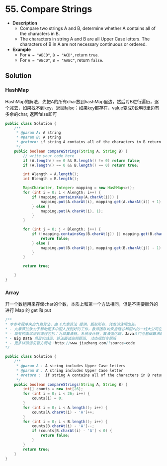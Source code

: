 # 55. Compare Strings

- **Description**
    - Compare two strings A and B, determine whether A contains all of the characters in B.
    - The characters in string A and B are all Upper Case letters.
The characters of B in A are not necessary continuous or ordered.
- **Example**
    - For `A = "ABCD"`, `B = "ACD"`, return `true`.
    - For `A = "ABCD"`, `B = "AABC"`, return `false`.

## Solution


### HashMap


HashMap的解法，先把A的所有char放到hashMap里边，然后对B进行遍历，逐个减去，如果找不到key，返回false；如果key都存在，value变成0说明B里边有多余的char, 返回false即可

```java
public class Solution {
    /**
     * @param A: A string
     * @param B: A string
     * @return: if string A contains all of the characters in B return true else return false
     */
    public boolean compareStrings(String A, String B) {
        // write your code here
        if (A.length() == 0 && B.length() != 0) return false;
        if (A.length() == 0 && B.length() == 0) return true;

        int Alength = A.length();
        int Blength = B.length();

        Map<Character, Integer> mapping = new HashMap<>();
        for (int i = 0; i < Alength; i++) {
            if (mapping.containsKey(A.charAt(i))) {
                mapping.put(A.charAt(i), mapping.get(A.charAt(i)) + 1);
            } else {
                mapping.put(A.charAt(i), 1);
            }
        }

        for (int j = 0; j < Blength; j++) {
            if (!mapping.containsKey(B.charAt(j)) || mapping.get(B.charAt(j)) == 0){
                return false;
            } else {
                mapping.put(B.charAt(j), mapping.get(B.charAt(j)) - 1);
            }
        }

        return true;

    }
}

```

### Array

开一个数组用来存储char的个数，本质上和第一个方法相同，但是不需要额外的进行 Map 的 get 和 put

```java
/**
* 本参考程序来自九章算法，由 @九章算法 提供。版权所有，转发请注明出处。
* - 九章算法致力于帮助更多中国人找到好的工作，教师团队均来自硅谷和国内的一线大公司在职工程师。
* - 现有的面试培训课程包括：九章算法班，系统设计班，算法强化班，Java入门与基础算法班，Android 项目实战班，
* - Big Data 项目实战班，算法面试高频题班, 动态规划专题班
* - 更多详情请见官方网站：http://www.jiuzhang.com/?source=code
*/

public class Solution {
    /**
     * @param A : A string includes Upper Case letters
     * @param B : A string includes Upper Case letter
     * @return :  if string A contains all of the characters in B return true else return false
     */
    public boolean compareStrings(String A, String B) {
        int[] counts = new int[26];
        for (int i = 0; i < 26; i++) {
            counts[i] = 0;
        }
        for (int i = 0; i < A.length(); i++) {
            counts[A.charAt(i) - 'A']++;
        }
        for (int i = 0; i < B.length(); i++) {
            counts[B.charAt(i) - 'A']--;
            if (counts[B.charAt(i) - 'A'] < 0) {
                return false;
            }
        }
        return true;
    }
}
```

